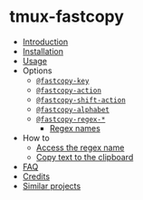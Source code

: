 # tmux-fastcopy

- [Introduction](intro.md)
- [Installation](install.md)
- [Usage](usage.md)
- Options
    - [`@fastcopy-key`](opt-key.md)
    - [`@fastcopy-action`](opt-action.md)
    - [`@fastcopy-shift-action`](opt-shift-action.md)
    - [`@fastcopy-alphabet`](opt-alphabet.md)
    - [`@fastcopy-regex-*`](opt-regex.md)
        - [Regex names](regex-names.md)
- How to
    - [Access the regex name](howto-regex-name.md)
    - [Copy text to the clipboard](howto-clipboard.md)
- [FAQ](faq.md)
- [Credits](credits.md)
- [Similar projects](similar.md)
